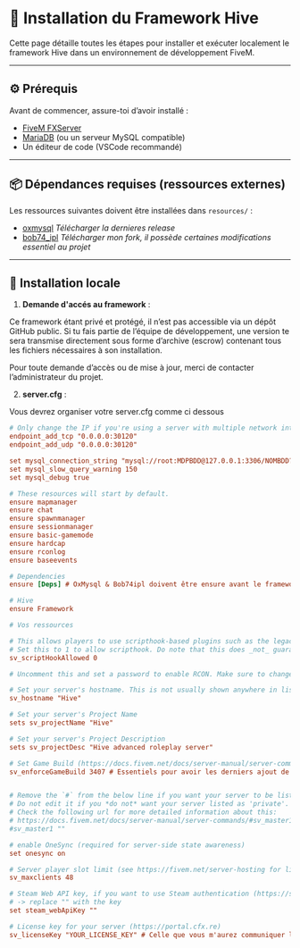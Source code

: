 # 🔧 Installation du Framework Hive

Cette page détaille toutes les étapes pour installer et exécuter localement le framework Hive dans un environnement de développement FiveM.

---

## ⚙️ Prérequis

Avant de commencer, assure-toi d’avoir installé :

- [FiveM FXServer](https://docs.fivem.net/docs/server-manual/setting-up-a-server/)
- [MariaDB](https://mariadb.org/) (ou un serveur MySQL compatible)
- Un éditeur de code (VSCode recommandé)

---

## 📦 Dépendances requises (ressources externes)

Les ressources suivantes doivent être installées dans `resources/` :

- [oxmysql](https://github.com/overextended/oxmysql/releases) *Télécharger la dernieres release*
- [bob74_ipl](https://github.com/DevSekai/bob74_ipl) *Télécharger mon fork, il possède certaines modifications essentiel au projet*
---

## 🧪 Installation locale

1. **Demande d'accés au framework** :

Ce framework étant privé et protégé, il n’est pas accessible via un dépôt GitHub public.
Si tu fais partie de l’équipe de développement, une version te sera transmise directement sous forme d’archive (escrow) contenant tous les fichiers nécessaires à son installation.

Pour toute demande d’accès ou de mise à jour, merci de contacter l’administrateur du projet.

2. **server.cfg** :

Vous devrez organiser votre server.cfg comme ci dessous
```cfg
# Only change the IP if you're using a server with multiple network interfaces, otherwise change the port only.
endpoint_add_tcp "0.0.0.0:30120"
endpoint_add_udp "0.0.0.0:30120"

set mysql_connection_string "mysql://root:MDPBDD@127.0.0.1:3306/NOMBDD?charset=utf8mb4"
set mysql_slow_query_warning 150
set mysql_debug true

# These resources will start by default.
ensure mapmanager
ensure chat
ensure spawnmanager
ensure sessionmanager
ensure basic-gamemode
ensure hardcap
ensure rconlog
ensure baseevents

# Dependencies
ensure [Deps] # OxMysql & Bob74ipl doivent être ensure avant le framework et ressource

# Hive
ensure Framework

# Vos ressources

# This allows players to use scripthook-based plugins such as the legacy Lambda Menu.
# Set this to 1 to allow scripthook. Do note that this does _not_ guarantee players won't be able to use external plugins.
sv_scriptHookAllowed 0

# Uncomment this and set a password to enable RCON. Make sure to change the password - it should look like set rcon_password "YOURPASSWORD"

# Set your server's hostname. This is not usually shown anywhere in listings.
sv_hostname "Hive"

# Set your server's Project Name
sets sv_projectName "Hive"

# Set your server's Project Description
sets sv_projectDesc "Hive advanced roleplay server"

# Set Game Build (https://docs.fivem.net/docs/server-manual/server-commands/#sv_enforcegamebuild-build)
sv_enforceGameBuild 3407 # Essentiels pour avoir les derniers ajout de GTA V


# Remove the `#` from the below line if you want your server to be listed as 'private' in the server browser.
# Do not edit it if you *do not* want your server listed as 'private'.
# Check the following url for more detailed information about this:
# https://docs.fivem.net/docs/server-manual/server-commands/#sv_master1-newvalue
#sv_master1 ""

# enable OneSync (required for server-side state awareness)
set onesync on

# Server player slot limit (see https://fivem.net/server-hosting for limits)
sv_maxclients 48

# Steam Web API key, if you want to use Steam authentication (https://steamcommunity.com/dev/apikey)
# -> replace "" with the key
set steam_webApiKey ""

# License key for your server (https://portal.cfx.re)
sv_licenseKey "YOUR_LICENSE_KEY" # Celle que vous m'aurez communiquer lors de la demande d'acces au framework
```
